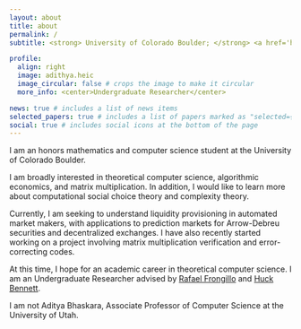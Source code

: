 ```yaml
---
layout: about
title: about
permalink: /
subtitle: <strong> University of Colorado Boulder; </strong> <a href='https://www.colorado.edu/cs-theory/'>CU Boulder CS Theory</a>, <a href='https://www.colorado.edu/cs-theory/alg-econ'>Algorithmic Economics</a>, <a href='https://scholar.google.com/citations?user=lO0J2oMAAAAJ'>Google Scholar</a>

profile:
  align: right
  image: adithya.heic
  image_circular: false # crops the image to make it circular
  more_info: <center>Undergraduate Researcher</center>

news: true # includes a list of news items
selected_papers: true # includes a list of papers marked as "selected={true}"
social: true # includes social icons at the bottom of the page
---
```


I am an honors mathematics and computer science student at the University of Colorado Boulder. 

I am broadly interested in theoretical computer science, algorithmic economics, and matrix multiplication. In addition, I would like to learn more about computational social choice theory and complexity theory.

Currently, I am seeking to understand liquidity provisioning in automated market makers, with applications to prediction markets for Arrow-Debreu securities and decentralized exchanges. I have also recently started working on a project involving matrix multiplication verification and error-correcting codes. 

At this time, I hope for an academic career in theoretical computer science. I am an Undergraduate Researcher advised by [Rafael Frongillo](https://raf.prof) and [Huck Bennett](https://home.cs.colorado.edu/~hbennett/).

I am not Aditya Bhaskara, Associate Professor of Computer Science at the University of Utah.